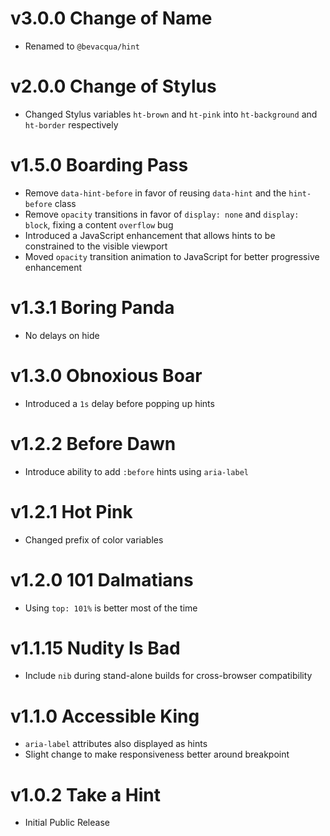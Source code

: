# v3.0.0 Change of Name

- Renamed to `@bevacqua/hint`

# v2.0.0 Change of Stylus

- Changed Stylus variables `ht-brown` and `ht-pink` into `ht-background` and `ht-border` respectively

# v1.5.0 Boarding Pass

- Remove `data-hint-before` in favor of reusing `data-hint` and the `hint-before` class
- Remove `opacity` transitions in favor of `display: none` and `display: block`, fixing a content `overflow` bug
- Introduced a JavaScript enhancement that allows hints to be constrained to the visible viewport
- Moved `opacity` transition animation to JavaScript for better progressive enhancement

# v1.3.1 Boring Panda

- No delays on hide

# v1.3.0 Obnoxious Boar

- Introduced a `1s` delay before popping up hints

# v1.2.2 Before Dawn

- Introduce ability to add `:before` hints using `aria-label`

# v1.2.1 Hot Pink

- Changed prefix of color variables

# v1.2.0 101 Dalmatians

- Using `top: 101%` is better most of the time

# v1.1.15 Nudity Is Bad

- Include `nib` during stand-alone builds for cross-browser compatibility

# v1.1.0 Accessible King

- `aria-label` attributes also displayed as hints
- Slight change to make responsiveness better around breakpoint

# v1.0.2 Take a Hint

- Initial Public Release
